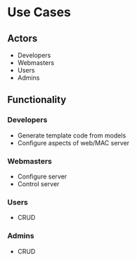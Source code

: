 # Use Cases
## Actors
- Developers
- Webmasters
- Users
- Admins

## Functionality
### Developers
- Generate template code from models
- Configure aspects of web/MAC server

### Webmasters
- Configure server
- Control server

### Users
- CRUD

### Admins
- CRUD
